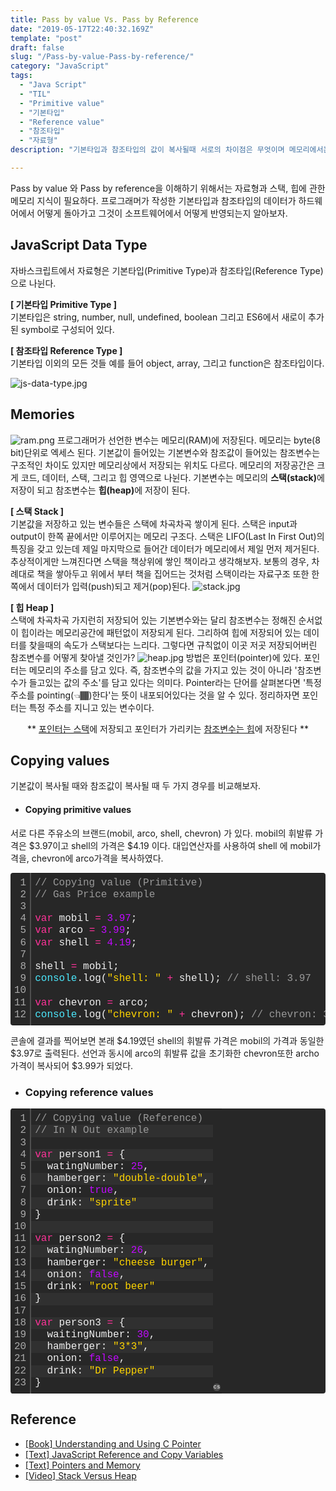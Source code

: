 ```yaml
---
title: Pass by value Vs. Pass by Reference
date: "2019-05-17T22:40:32.169Z"
template: "post"
draft: false
slug: "/Pass-by-value-Pass-by-reference/"
category: "JavaScript"
tags:
  - "Java Script"
  - "TIL"
  - "Primitive value"
  - "기본타입"
  - "Reference value"
  - "참조타입"
  - "자료형"
description: "기본타입과 참조타입의 값이 복사될때 서로의 차이점은 무엇이며 메모리에서는 어떠한 현상이 일어날까?"

---
```

Pass by value 와 Pass by reference을 이해하기 위해서는 자료형과 스택, 힙에 관한 메모리 지식이 필요하다. 프로그래머가 작성한 기본타입과 참조타입의 데이터가 하드웨어에서 어떻게 돌아가고 그것이 소프트웨어에서 어떻게 반영되는지 알아보자.

## JavaScript Data Type
자바스크립트에서 자료형은 기본타입(Primitive Type)과 참조타입(Reference Type)으로 나뉜다.

<b>[ 기본타입 Primitive Type ]</b>
<br>기본타입은 string, number, null, undefined, boolean 그리고 ES6에서 새로이 추가된 symbol로 구성되어 있다.

<b>[ 참조타입 Reference Type ]</b>
<br>기본타입 이외의 모든 것들 예를 들어 object, array, 그리고 function은 참조타입이다. 

![js-data-type.jpg](/media/js-data-type.png)
<br>

## Memories
![ram.png](/media/ram.png)
프로그래머가 선언한 변수는 메모리(RAM)에 저장된다. 메모리는 byte(8 bit)단위로 엑세스 된다. 기본값이 들어있는 기본변수와 참조값이 들어있는 참조변수는 구조적인 차이도 있지만 메모리상에서 저장되는 위치도 다르다. 메모리의 저장공간은 크게 코드, 데이터, 스택, 그리고 힙 영역으로 나뉜다. 
기본변수는 메모리의 <b>스택(stack)</b>에 저장이 되고 참조변수는 <b>힙(heap)</b>에 저장이 된다.<br>

<b>[ 스택 Stack ]</b><br>
기본값을 저장하고 있는 변수들은 스택에 차곡차곡 쌓이게 된다. 스택은 input과 output이 한쪽 끝에서만 이루어지는 메모리 구조다. 스택은 LIFO(Last In First Out)의 특징을 갖고 있는데 제일 마지막으로 들어간 데이터가 메모리에서 제일 먼저 제거된다. 추상적이게만 느껴진다면 스택을 책상위에 쌓인 책이라고 생각해보자. 보통의 경우, 차례대로 책을 쌓아두고 위에서 부터 책을 집어드는 것처럼 스택이라는 자료구조 또한 한쪽에서 데이터가 입력(push)되고 제거(pop)된다.
![stack.jpg](/media/stack.jpg)

<b>[ 힙 Heap ]</b><br>
스택에 차곡차곡 가지런히 저장되어 있는 기본변수와는 달리 참조변수는 정해진 순서없이 힙이라는 메모리공간에 패턴없이 저장되게 된다. 그리하여 힙에 저장되어 있는 데이터를 찾을때의 속도가 스택보다는 느리다. 그렇다면 규칙없이 이곳 저곳 저장되어버린 참조변수를 어떻게 찾아낼 것인가?
![heap.jpg](/media/heap.png)
방법은 포인터(pointer)에 있다. 포인터는 메모리의 주소를 담고 있다. 즉, 참조변수의 값을 가지고 있는 것이 아니라 '참조변수가 들고있는 값의 주소'를 담고 있다는 의미다. Pointer라는 단어를 살펴본다면 '특정 주소를 pointing(👈🏾)한다'는 뜻이 내포되어있다는 것을 알 수 있다. 정리하자면 포인터는 특정 주소를 지니고 있는 변수이다.
<center> ** <u>포인터는 스택</u>에 저장되고 포인터가 가리키는 <u>참조변수는 힙</u>에 저장된다 ** </center>


## Copying values
기본값이 복사될 때와 참조값이 복사될 때 두 가지 경우를 비교해보자. 

- #### Copying primitive values
서로 다른 주유소의 브랜드(mobil, arco, shell, chevron) 가 있다. mobil의 휘발류 가격은 \$3.97이고 shell의 가격은 \$4.19 이다. 대입연산자를 사용하여 shell 에 mobil가격을, chevron에 arco가격을 복사하였다.

<div class="colorscripter-code" style="color:#f0f0f0; font-family:Consolas, 'Liberation Mono', Menlo, Courier, monospace !important; position:relative !important; overflow:auto"><table class="colorscripter-code-table" style="margin:0; padding:0; border:none; background-color:#272727; border-radius:4px;" cellspacing="0" cellpadding="0"><tr><td style="padding:6px; border-right:2px solid #4f4f4f"><div style="margin:0; padding:0; word-break:normal; text-align:right; color:#aaa; font-family:Consolas, 'Liberation Mono', Menlo, Courier, monospace !important; line-height:120%"><div style="line-height:120%">1</div><div style="line-height:120%">2</div><div style="line-height:120%">3</div><div style="line-height:120%">4</div><div style="line-height:120%">5</div><div style="line-height:120%">6</div><div style="line-height:120%">7</div><div style="line-height:120%">8</div><div style="line-height:120%">9</div><div style="line-height:120%">10</div><div style="line-height:120%">11</div><div style="line-height:120%">12</div></div></td><td style="padding:6px 0"><div style="margin:0; padding:0; color:#f0f0f0; font-family:Consolas, 'Liberation Mono', Menlo, Courier, monospace !important; line-height:120%"><div style="padding:0 6px; white-space:pre; line-height:120%"><font color="#999999">//&nbsp;Copying&nbsp;value&nbsp;(Primitive)</font></div><div style="padding:0 6px; white-space:pre; line-height:120%"><font color="#999999">//&nbsp;Gas&nbsp;Price&nbsp;example</font></div><div style="padding:0 6px; white-space:pre; line-height:120%">&nbsp;</div><div style="padding:0 6px; white-space:pre; line-height:120%"><font color="#ff3399">var</font>&nbsp;mobil&nbsp;<font color="#0086b3"></font><font color="#ff3399">=</font>&nbsp;<font color="#c10aff">3.</font><font color="#c10aff">97</font>;</div><div style="padding:0 6px; white-space:pre; line-height:120%"><font color="#ff3399">var</font>&nbsp;arco&nbsp;<font color="#0086b3"></font><font color="#ff3399">=</font>&nbsp;<font color="#c10aff">3.</font><font color="#c10aff">99</font>;</div><div style="padding:0 6px; white-space:pre; line-height:120%"><font color="#ff3399">var</font>&nbsp;shell&nbsp;<font color="#0086b3"></font><font color="#ff3399">=</font>&nbsp;<font color="#c10aff">4.</font><font color="#c10aff">19</font>;</div><div style="padding:0 6px; white-space:pre; line-height:120%">&nbsp;</div><div style="padding:0 6px; white-space:pre; line-height:120%">shell&nbsp;<font color="#0086b3"></font><font color="#ff3399">=</font>&nbsp;mobil;</div><div style="padding:0 6px; white-space:pre; line-height:120%"><font color="#4be6fa">console</font>.log(<font color="#ffd500">"shell:&nbsp;"</font>&nbsp;<font color="#0086b3"></font><font color="#ff3399">+</font>&nbsp;shell);&nbsp;<font color="#999999">//&nbsp;shell:&nbsp;3.97</font></div><div style="padding:0 6px; white-space:pre; line-height:120%">&nbsp;</div><div style="padding:0 6px; white-space:pre; line-height:120%"><font color="#ff3399">var</font>&nbsp;chevron&nbsp;<font color="#0086b3"></font><font color="#ff3399">=</font>&nbsp;arco;</div><div style="padding:0 6px; white-space:pre; line-height:120%"><font color="#4be6fa">console</font>.log(<font color="#ffd500">"chevron:&nbsp;"</font>&nbsp;<font color="#0086b3"></font><font color="#ff3399">+</font>&nbsp;chevron);&nbsp;<font color="#999999">//&nbsp;chevron:&nbsp;3.99</font></div></div></td><td style="vertical-align:bottom; padding:0 2px 4px 0"><a href="http://colorscripter.com/info#e" target="_blank" style="text-decoration:none; color:white"><span style="font-size:9px; word-break:normal; background-color:#4f4f4f; color:white; border-radius:10px; padding:1px">cs</span></a></td></tr></table></div>

콘솔에 결과를 찍어보면 본래 \$4.19였던 shell의 휘발류 가격은 mobil의 가격과 동일한 \$3.97로 출력된다. 선언과 동시에 arco의 휘발류 값을 초기화한 chevron또한 archo가격이 복사되어 \$3.99가 되었다.

- ### Copying reference values

<div class="colorscripter-code" style="color:#f0f0f0; font-family:Consolas, 'Liberation Mono', Menlo, Courier, monospace !important; position:relative !important; overflow:auto"><table class="colorscripter-code-table" style="margin:0; padding:0; border:none; background-color:#272727; border-radius:4px;" cellspacing="0" cellpadding="0"><tr><td style="padding:6px; border-right:2px solid #4f4f4f"><div style="margin:0; padding:0; word-break:normal; text-align:right; color:#aaa; font-family:Consolas, 'Liberation Mono', Menlo, Courier, monospace !important; line-height:120%"><div style="line-height:120%">1</div><div style="line-height:120%">2</div><div style="line-height:120%">3</div><div style="line-height:120%">4</div><div style="line-height:120%">5</div><div style="line-height:120%">6</div><div style="line-height:120%">7</div><div style="line-height:120%">8</div><div style="line-height:120%">9</div><div style="line-height:120%">10</div><div style="line-height:120%">11</div><div style="line-height:120%">12</div><div style="line-height:120%">13</div><div style="line-height:120%">14</div><div style="line-height:120%">15</div><div style="line-height:120%">16</div><div style="line-height:120%">17</div><div style="line-height:120%">18</div><div style="line-height:120%">19</div><div style="line-height:120%">20</div><div style="line-height:120%">21</div><div style="line-height:120%">22</div><div style="line-height:120%">23</div></div></td><td style="padding:6px 0"><div style="margin:0; padding:0; color:#f0f0f0; font-family:Consolas, 'Liberation Mono', Menlo, Courier, monospace !important; line-height:120%"><div style="padding:0 6px; white-space:pre; line-height:120%"><font color="#999999">//&nbsp;Copying&nbsp;value&nbsp;(Reference)</font></div><div style="background-color:#303030; padding:0 6px; white-space:pre; line-height:120%"><font color="#999999">//&nbsp;In&nbsp;N&nbsp;Out&nbsp;example</font></div><div style="padding:0 6px; white-space:pre; line-height:120%">&nbsp;</div><div style="background-color:#303030; padding:0 6px; white-space:pre; line-height:120%"><font color="#ff3399">var</font>&nbsp;person1&nbsp;<font color="#0086b3"></font><font color="#ff3399">=</font>&nbsp;{</div><div style="padding:0 6px; white-space:pre; line-height:120%">&nbsp;&nbsp;watingNumber:&nbsp;<font color="#c10aff">25</font>,</div><div style="background-color:#303030; padding:0 6px; white-space:pre; line-height:120%">&nbsp;&nbsp;hamberger:&nbsp;<font color="#ffd500">"double-double"</font>,</div><div style="padding:0 6px; white-space:pre; line-height:120%">&nbsp;&nbsp;onion:&nbsp;<font color="#c10aff">true</font>,</div><div style="background-color:#303030; padding:0 6px; white-space:pre; line-height:120%">&nbsp;&nbsp;drink:&nbsp;<font color="#ffd500">"sprite"</font></div><div style="padding:0 6px; white-space:pre; line-height:120%">}</div><div style="background-color:#303030; padding:0 6px; white-space:pre; line-height:120%">&nbsp;</div><div style="padding:0 6px; white-space:pre; line-height:120%"><font color="#ff3399">var</font>&nbsp;person2&nbsp;<font color="#0086b3"></font><font color="#ff3399">=</font>&nbsp;{</div><div style="background-color:#303030; padding:0 6px; white-space:pre; line-height:120%">&nbsp;&nbsp;watingNumber:&nbsp;<font color="#c10aff">26</font>,</div><div style="padding:0 6px; white-space:pre; line-height:120%">&nbsp;&nbsp;hamberger:&nbsp;<font color="#ffd500">"cheese&nbsp;burger"</font>,</div><div style="background-color:#303030; padding:0 6px; white-space:pre; line-height:120%">&nbsp;&nbsp;onion:&nbsp;<font color="#c10aff">false</font>,</div><div style="padding:0 6px; white-space:pre; line-height:120%">&nbsp;&nbsp;drink:&nbsp;<font color="#ffd500">"root&nbsp;beer"</font></div><div style="background-color:#303030; padding:0 6px; white-space:pre; line-height:120%">}</div><div style="padding:0 6px; white-space:pre; line-height:120%">&nbsp;</div><div style="background-color:#303030; padding:0 6px; white-space:pre; line-height:120%"><font color="#ff3399">var</font>&nbsp;person3&nbsp;<font color="#0086b3"></font><font color="#ff3399">=</font>&nbsp;{</div><div style="padding:0 6px; white-space:pre; line-height:120%">&nbsp;&nbsp;waitingNumber:&nbsp;<font color="#c10aff">30</font>,</div><div style="background-color:#303030; padding:0 6px; white-space:pre; line-height:120%">&nbsp;&nbsp;hamberger:&nbsp;<font color="#ffd500">"3*3"</font>,</div><div style="padding:0 6px; white-space:pre; line-height:120%">&nbsp;&nbsp;onion:&nbsp;<font color="#c10aff">false</font>,</div><div style="background-color:#303030; padding:0 6px; white-space:pre; line-height:120%">&nbsp;&nbsp;drink:&nbsp;<font color="#ffd500">"Dr&nbsp;Pepper"</font></div><div style="padding:0 6px; white-space:pre; line-height:120%">}</div></div></td><td style="vertical-align:bottom; padding:0 2px 4px 0"><a href="http://colorscripter.com/info#e" target="_blank" style="text-decoration:none; color:white"><span style="font-size:9px; word-break:normal; background-color:#4f4f4f; color:white; border-radius:10px; padding:1px">cs</span></a></td></tr></table></div>


## Reference
- <a href="https://www.amazon.com/Understanding-Using-Pointers-Techniques-Management/dp/1449344186/ref=sr_1_1?crid=J4ASWRR1M98U&keywords=understanding+and+using+c+pointers&qid=1558195869&s=gateway&sprefix=understanding+and+using+c+po%2Caps%2C348&sr=8-1"  target="_blank">[Book] Understanding and Using C Pointer</a>
- <a href="https://hackernoon.com/javascript-reference-and-copy-variables-b0103074fdf0" target="_blank">[Text] JavaScript Reference and Copy Variables</a>
- <a href=http://cslibrary.stanford.edu/102/PointersAndMemory.pdf target="_blank">[Text] Pointers and Memory</a>
- <a href="https://www.youtube.com/watch?v=IX3fDYz0WyM" target="_blank">[Video] Stack Versus Heap</a>

